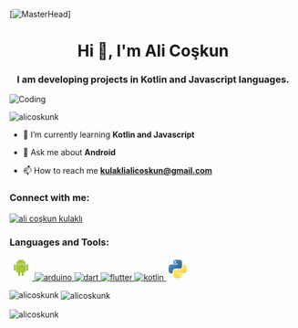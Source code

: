 [![MasterHead](https://1.bp.blogspot.com/-7A4WynwLsMw/XbBpCXG8fHI/AAAAAAAAMt4/uOa1bpLskYgrwGbllhSu2SDj_Mig8SXJQCLcBGAsYHQ/s1600/2000_600px.gif)]


<h1 align="center">Hi 👋, I'm Ali Coşkun</h1>
<h3 align="center">I am developing projects in Kotlin and Javascript languages.</h3>
<img aling="right" alt="Coding" widht="400" src="https://miro.medium.com/v2/resize:fit:679/1*ZSVmWGcc1weENb0ShawWxw.gif">

<p align="left"> <img src="https://komarev.com/ghpvc/?username=alicoskunk&label=Profile%20views&color=0e75b6&style=flat" alt="alicoskunk" /> </p>

- 🌱 I’m currently learning **Kotlin and Javascript**

- 💬 Ask me about **Android**

- 📫 How to reach me **kulaklialicoskun@gmail.com**

<h3 align="left">Connect with me:</h3>
<p align="left">
<a href="https://linkedin.com/in/ali coşkun kulaklı" target="blank"><img align="center" src="https://raw.githubusercontent.com/rahuldkjain/github-profile-readme-generator/master/src/images/icons/Social/linked-in-alt.svg" alt="ali coşkun kulaklı" height="30" width="40" /></a>
</p>

<h3 align="left">Languages and Tools:</h3>
<p align="left"> <a href="https://developer.android.com" target="_blank" rel="noreferrer"> <img src="https://raw.githubusercontent.com/devicons/devicon/master/icons/android/android-original-wordmark.svg" alt="android" width="40" height="40"/> </a> <a href="https://www.arduino.cc/" target="_blank" rel="noreferrer"> <img src="https://cdn.worldvectorlogo.com/logos/arduino-1.svg" alt="arduino" width="40" height="40"/> </a> <a href="https://dart.dev" target="_blank" rel="noreferrer"> <img src="https://www.vectorlogo.zone/logos/dartlang/dartlang-icon.svg" alt="dart" width="40" height="40"/> </a> <a href="https://flutter.dev" target="_blank" rel="noreferrer"> <img src="https://www.vectorlogo.zone/logos/flutterio/flutterio-icon.svg" alt="flutter" width="40" height="40"/> </a> <a href="https://kotlinlang.org" target="_blank" rel="noreferrer"> <img src="https://www.vectorlogo.zone/logos/kotlinlang/kotlinlang-icon.svg" alt="kotlin" width="40" height="40"/> </a> <a href="https://www.python.org" target="_blank" rel="noreferrer"> <img src="https://raw.githubusercontent.com/devicons/devicon/master/icons/python/python-original.svg" alt="python" width="40" height="40"/> </a> </p>

<p><img align="left" src="https://github-readme-stats.vercel.app/api/top-langs?username=alicoskunk&show_icons=true&locale=en&layout=compact" alt="alicoskunk" /></p>

<p>&nbsp;<img align="center" src="https://github-readme-stats.vercel.app/api?username=alicoskunk&show_icons=true&locale=en" alt="alicoskunk" /></p>

<p><img align="center" src="https://github-readme-streak-stats.herokuapp.com/?user=alicoskunk&" alt="alicoskunk" /></p>
